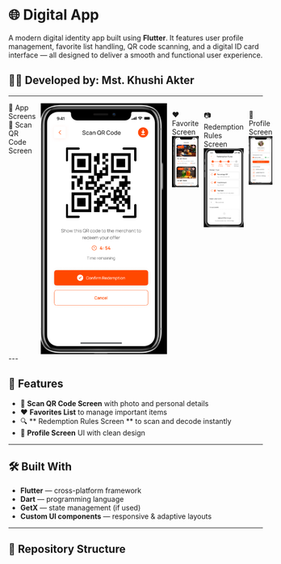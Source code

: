# 🌐 Digital App

A modern digital identity app built using **Flutter**. It features user profile management, favorite list handling, QR code scanning, and a digital ID card interface — all designed to deliver a smooth and functional user experience.

## 👩‍💻 Developed by: Mst. Khushi Akter

---
<div style="display: flex; gap: 10px;">
📱 App Screens
🧑 Scan QR Code Screen  
<img src="https://github.com/khushiakter10/digital_app/blob/main/Screenshots/Screenshot%202025-07-28%20153623.png" width="250"/>

❤️ Favorite Screen  
<img src="https://github.com/khushiakter10/digital_app/blob/main/Screenshots/Screenshot%202025-07-28%20153716.png" width="250"/>

📷 Redemption Rules Screen 
<img src="https://github.com/khushiakter10/digital_app/blob/main/Screenshots/Screenshot%202025-07-28%20153806.png" width="250"/>

🪪 Profile Screen 
<img src="https://github.com/khushiakter10/digital_app/blob/main/Screenshots/Screenshot%202025-07-28%20153855.png" width="250"/>
</div>
---

## 🚀 Features

- 📇 **Scan QR Code Screen** with photo and personal details  
- ❤️ **Favorites List** to manage important items  
- 🔍 ** Redemption Rules Screen ** to scan and decode instantly  
- 🪪 **Profile Screen** UI with clean design

---

## 🛠 Built With

- **Flutter** — cross-platform framework  
- **Dart** — programming language  
- **GetX** — state management (if used)  
- **Custom UI components** — responsive & adaptive layouts

---

## 📂 Repository Structure

